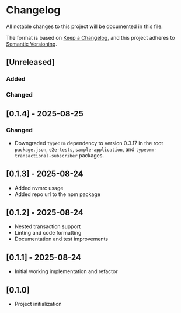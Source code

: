 # Changelog

All notable changes to this project will be documented in this file.

The format is based on [Keep a Changelog](https://keepachangelog.com/en/1.1.0/),
and this project adheres to [Semantic Versioning](https://semver.org/spec/v2.0.0.html).

## [Unreleased]


### Added

### Changed


## [0.1.4] - 2025-08-25

### Changed
- Downgraded `typeorm` dependency to version 0.3.17 in the root `package.json`, `e2e-tests`, `sample-application`, and `typeorm-transactional-subscriber` packages.

## [0.1.3] - 2025-08-24
- Added nvmrc usage
- Added repo url to the npm package


## [0.1.2] - 2025-08-24
- Nested transaction support
- Linting and code formatting
- Documentation and test improvements


## [0.1.1] - 2025-08-24
- Initial working implementation and refactor


## [0.1.0]
- Project initialization
